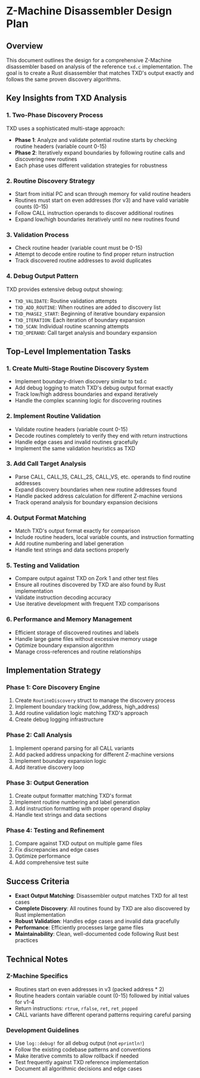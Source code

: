 # Z-Machine Disassembler Design Plan

## Overview

This document outlines the design for a comprehensive Z-Machine disassembler based on analysis of the reference `txd.c` implementation. The goal is to create a Rust disassembler that matches TXD's output exactly and follows the same proven discovery algorithms.

## Key Insights from TXD Analysis

### 1. Two-Phase Discovery Process
TXD uses a sophisticated multi-stage approach:
- **Phase 1**: Analyze and validate potential routine starts by checking routine headers (variable count 0-15)
- **Phase 2**: Iteratively expand boundaries by following routine calls and discovering new routines
- Each phase uses different validation strategies for robustness

### 2. Routine Discovery Strategy
- Start from initial PC and scan through memory for valid routine headers
- Routines must start on even addresses (for v3) and have valid variable counts (0-15) 
- Follow CALL instruction operands to discover additional routines
- Expand low/high boundaries iteratively until no new routines found

### 3. Validation Process
- Check routine header (variable count must be 0-15)
- Attempt to decode entire routine to find proper return instruction
- Track discovered routine addresses to avoid duplicates

### 4. Debug Output Pattern
TXD provides extensive debug output showing:
- `TXD_VALIDATE`: Routine validation attempts
- `TXD_ADD_ROUTINE`: When routines are added to discovery list
- `TXD_PHASE2_START`: Beginning of iterative boundary expansion
- `TXD_ITERATION`: Each iteration of boundary expansion
- `TXD_SCAN`: Individual routine scanning attempts
- `TXD_OPERAND`: Call target analysis and boundary expansion

## Top-Level Implementation Tasks

### 1. Create Multi-Stage Routine Discovery System
- Implement boundary-driven discovery similar to txd.c
- Add debug logging to match TXD's debug output format exactly
- Track low/high address boundaries and expand iteratively
- Handle the complex scanning logic for discovering routines

### 2. Implement Routine Validation
- Validate routine headers (variable count 0-15)
- Decode routines completely to verify they end with return instructions  
- Handle edge cases and invalid routines gracefully
- Implement the same validation heuristics as TXD

### 3. Add Call Target Analysis
- Parse CALL, CALL_1S, CALL_2S, CALL_VS, etc. operands to find routine addresses
- Expand discovery boundaries when new routine addresses found
- Handle packed address calculation for different Z-machine versions
- Track operand analysis for boundary expansion decisions

### 4. Output Format Matching
- Match TXD's output format exactly for comparison
- Include routine headers, local variable counts, and instruction formatting
- Add routine numbering and label generation
- Handle text strings and data sections properly

### 5. Testing and Validation
- Compare output against TXD on Zork 1 and other test files
- Ensure all routines discovered by TXD are also found by Rust implementation
- Validate instruction decoding accuracy
- Use iterative development with frequent TXD comparisons

### 6. Performance and Memory Management
- Efficient storage of discovered routines and labels
- Handle large game files without excessive memory usage
- Optimize boundary expansion algorithm
- Manage cross-references and routine relationships

## Implementation Strategy

### Phase 1: Core Discovery Engine
1. Create `RoutineDiscovery` struct to manage the discovery process
2. Implement boundary tracking (low_address, high_address)
3. Add routine validation logic matching TXD's approach
4. Create debug logging infrastructure

### Phase 2: Call Analysis
1. Implement operand parsing for all CALL variants
2. Add packed address unpacking for different Z-machine versions
3. Implement boundary expansion logic
4. Add iterative discovery loop

### Phase 3: Output Generation  
1. Create output formatter matching TXD's format
2. Implement routine numbering and label generation
3. Add instruction formatting with proper operand display
4. Handle text strings and data sections

### Phase 4: Testing and Refinement
1. Compare against TXD output on multiple game files
2. Fix discrepancies and edge cases
3. Optimize performance
4. Add comprehensive test suite

## Success Criteria

- **Exact Output Matching**: Disassembler output matches TXD for all test cases
- **Complete Discovery**: All routines found by TXD are also discovered by Rust implementation
- **Robust Validation**: Handles edge cases and invalid data gracefully
- **Performance**: Efficiently processes large game files
- **Maintainability**: Clean, well-documented code following Rust best practices

## Technical Notes

### Z-Machine Specifics
- Routines start on even addresses in v3 (packed address * 2)
- Routine headers contain variable count (0-15) followed by initial values for v1-4
- Return instructions: `rtrue`, `rfalse`, `ret`, `ret_popped`
- CALL variants have different operand patterns requiring careful parsing

### Development Guidelines
- Use `log::debug!` for all debug output (not `eprintln!`)
- Follow the existing codebase patterns and conventions
- Make iterative commits to allow rollback if needed
- Test frequently against TXD reference implementation
- Document all algorithmic decisions and edge cases